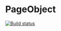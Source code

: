 # PageObject
[![Build status](https://ci.appveyor.com/api/projects/status/u9vrousr3gbk3dtx?svg=true)](https://ci.appveyor.com/project/AlikAskat/pageobject)
